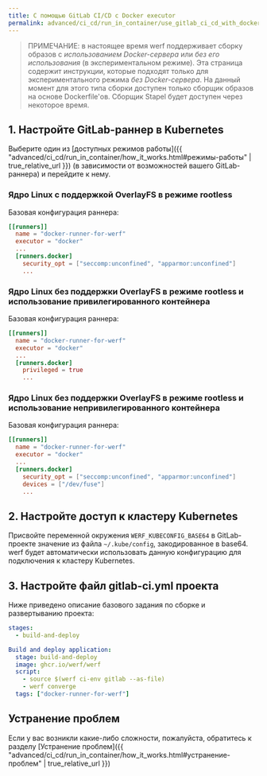 ```yaml
---
title: С помощью GitLab CI/CD с Docker executor
permalink: advanced/ci_cd/run_in_container/use_gitlab_ci_cd_with_docker_executor.html
---
```


> ПРИМЕЧАНИЕ: в настоящее время werf поддерживает сборку образов с _использованием Docker-сервера_ или _без его использования_ (в экспериментальном режиме). Эта страница содержит инструкции, которые подходят только для экспериментального режима _без Docker-сервера_. На данный момент для этого типа сборки доступен только сборщик образов на основе Dockerfile'ов. Сборщик Stapel будет доступен через некоторое время.

## 1. Настройте GitLab-раннер в Kubernetes

Выберите один из [доступных режимов работы]({{ "advanced/ci_cd/run_in_container/how_it_works.html#режимы-работы" | true_relative_url }}) (в зависимости от возможностей вашего GitLab-раннера) и перейдите к нему.

### Ядро Linux с поддержкой OverlayFS в режиме rootless

Базовая конфигурация раннера:

```toml
[[runners]]
  name = "docker-runner-for-werf"
  executor = "docker"
  ...
  [runners.docker]
    security_opt = ["seccomp:unconfined", "apparmor:unconfined"]
    ...
```

### Ядро Linux без поддержки OverlayFS в режиме rootless и использование привилегированного контейнера

Базовая конфигурация раннера:

```toml
[[runners]]
  name = "docker-runner-for-werf"
  executor = "docker"
  ...
  [runners.docker]
    privileged = true
    ...
```

### Ядро Linux без поддержки OverlayFS в режиме rootless и использование непривилегированного контейнера

Базовая конфигурация раннера:

```toml
[[runners]]
  name = "docker-runner-for-werf"
  executor = "docker"
  ...
  [runners.docker]
    security_opt = ["seccomp:unconfined", "apparmor:unconfined"]
    devices = ["/dev/fuse"]
    ...
```

## 2. Настройте доступ к кластеру Kubernetes

Присвойте переменной окружения `WERF_KUBECONFIG_BASE64` в GitLab-проекте значение из файла `~/.kube/config`, закодированное в base64. werf будет автоматически использовать данную конфигурацию для подключения к кластеру Kubernetes.

## 3. Настройте файл gitlab-ci.yml проекта

Ниже приведено описание базового задания по сборке и развертыванию проекта:

```yaml
stages:
  - build-and-deploy

Build and deploy application:
  stage: build-and-deploy
  image: ghcr.io/werf/werf
  script:
    - source $(werf ci-env gitlab --as-file)
    - werf converge
  tags: ["docker-runner-for-werf"]
```

## Устранение проблем

Если у вас возникли какие-либо сложности, пожалуйста, обратитесь к разделу [Устранение проблем]({{ "advanced/ci_cd/run_in_container/how_it_works.html#устранение-проблем" | true_relative_url }})
